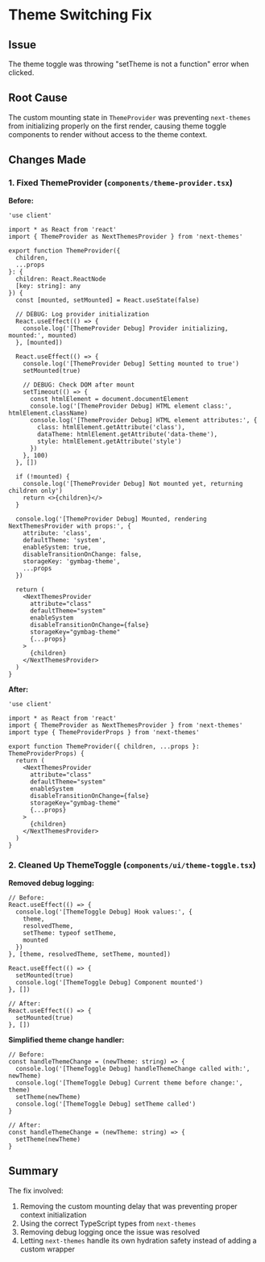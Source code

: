 # Theme Switching Fix

## Issue
The theme toggle was throwing "setTheme is not a function" error when clicked.

## Root Cause
The custom mounting state in `ThemeProvider` was preventing `next-themes` from initializing properly on the first render, causing theme toggle components to render without access to the theme context.

## Changes Made

### 1. Fixed ThemeProvider (`components/theme-provider.tsx`)

**Before:**
```tsx
'use client'

import * as React from 'react'
import { ThemeProvider as NextThemesProvider } from 'next-themes'

export function ThemeProvider({
  children,
  ...props
}: {
  children: React.ReactNode
  [key: string]: any
}) {
  const [mounted, setMounted] = React.useState(false)

  // DEBUG: Log provider initialization
  React.useEffect(() => {
    console.log('[ThemeProvider Debug] Provider initializing, mounted:', mounted)
  }, [mounted])

  React.useEffect(() => {
    console.log('[ThemeProvider Debug] Setting mounted to true')
    setMounted(true)

    // DEBUG: Check DOM after mount
    setTimeout(() => {
      const htmlElement = document.documentElement
      console.log('[ThemeProvider Debug] HTML element class:', htmlElement.className)
      console.log('[ThemeProvider Debug] HTML element attributes:', {
        class: htmlElement.getAttribute('class'),
        dataTheme: htmlElement.getAttribute('data-theme'),
        style: htmlElement.getAttribute('style')
      })
    }, 100)
  }, [])

  if (!mounted) {
    console.log('[ThemeProvider Debug] Not mounted yet, returning children only')
    return <>{children}</>
  }

  console.log('[ThemeProvider Debug] Mounted, rendering NextThemesProvider with props:', {
    attribute: 'class',
    defaultTheme: 'system',
    enableSystem: true,
    disableTransitionOnChange: false,
    storageKey: 'gymbag-theme',
    ...props
  })

  return (
    <NextThemesProvider
      attribute="class"
      defaultTheme="system"
      enableSystem
      disableTransitionOnChange={false}
      storageKey="gymbag-theme"
      {...props}
    >
      {children}
    </NextThemesProvider>
  )
}
```

**After:**
```tsx
'use client'

import * as React from 'react'
import { ThemeProvider as NextThemesProvider } from 'next-themes'
import type { ThemeProviderProps } from 'next-themes'

export function ThemeProvider({ children, ...props }: ThemeProviderProps) {
  return (
    <NextThemesProvider
      attribute="class"
      defaultTheme="system"
      enableSystem
      disableTransitionOnChange={false}
      storageKey="gymbag-theme"
      {...props}
    >
      {children}
    </NextThemesProvider>
  )
}
```

### 2. Cleaned Up ThemeToggle (`components/ui/theme-toggle.tsx`)

**Removed debug logging:**
```tsx
// Before:
React.useEffect(() => {
  console.log('[ThemeToggle Debug] Hook values:', {
    theme,
    resolvedTheme,
    setTheme: typeof setTheme,
    mounted
  })
}, [theme, resolvedTheme, setTheme, mounted])

React.useEffect(() => {
  setMounted(true)
  console.log('[ThemeToggle Debug] Component mounted')
}, [])

// After:
React.useEffect(() => {
  setMounted(true)
}, [])
```

**Simplified theme change handler:**
```tsx
// Before:
const handleThemeChange = (newTheme: string) => {
  console.log('[ThemeToggle Debug] handleThemeChange called with:', newTheme)
  console.log('[ThemeToggle Debug] Current theme before change:', theme)
  setTheme(newTheme)
  console.log('[ThemeToggle Debug] setTheme called')
}

// After:
const handleThemeChange = (newTheme: string) => {
  setTheme(newTheme)
}
```

## Summary
The fix involved:
1. Removing the custom mounting delay that was preventing proper context initialization
2. Using the correct TypeScript types from `next-themes`
3. Removing debug logging once the issue was resolved
4. Letting `next-themes` handle its own hydration safety instead of adding a custom wrapper